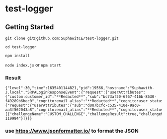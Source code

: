 # test-logger

## Getting Started

`git clone git@github.com:SuphawitCE/test-logger.git`

`cd test-logger`

`npm install`

`node index.js`  or `npm start`

### Result
```
{"level":30,"time":1635401144821,"pid":19566,"hostname":"Suphawith-J.local","SRPALoginResponseEvent":{"request":{"userAttributes":{"custom:customer_id":"**Redacted**","sub":"bc73af20-6f67-416b-8530-f49289b6bec0","cognito:email_alias":"**Redacted**","cognito:user_status":"FORCE_CHANGE_PASSWORD","email_verified":"true","phone_number_verified":"false","custom:migrated_user":"true","custom:firebase_uid":"**Redacted**","given_name":"**Redacted**","custom:custom_auth_verified":"true","custom:latest_login_method":"SRP_A","family_name":"**Redacted**","email":"**Redacted**"}}},"phoneLoginWithOTPResponseEvent":{"request":{"userAttributes":{"sub":"d007bcfc-c535-410e-9ac0-aa3f562043a8","cognito:email_alias":"**Redacted**","cognito:user_status":"CONFIRMED","email_verified":"true","custom:custom_auth_verified":"true","custom:latest_login_method":"CUSTOM_CHALLENGE","phone_number_verified":"true","cognito:phone_number_alias":"**Redacted**","phone_number":"**Redacted**","given_name":"**Redacted**","family_name":"**Redacted**","email":"**Redacted**"},"session":[{"challengeName":"CUSTOM_CHALLENGE","challengeResult":true,"challengeMetadata":"CODE-119984"}]}}}
```


### use https://www.jsonformatter.io/  to format the JSON
